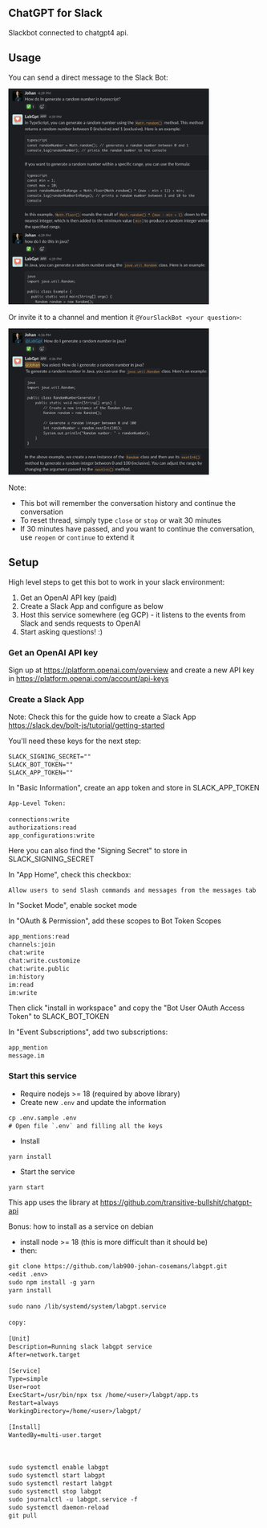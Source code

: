 ChatGPT for Slack
---
Slackbot connected to chatgpt4 api. 

## Usage

You can send a direct message to the Slack Bot:

<img src="images/conversation.png" width="400">

Or invite it to a channel and mention it `@YourSlackBot <your question>`:

<img src="images/channel.png" width="400">

Note:
  - This bot will remember the conversation history and continue the conversation
  - To reset thread, simply type `close` or `stop` or wait 30 minutes
  - If 30 minutes have passed, and you want to continue the conversation, use `reopen` or `continue` to extend it

## Setup

High level steps to get this bot to work in your slack environment:
1. Get an OpenAI API key (paid)
2. Create a Slack App and configure as below
3. Host this service somewhere (eg GCP) - it listens to the events from Slack and sends requests to OpenAI
4. Start asking questions! :)

### Get an OpenAI API key
Sign up at https://platform.openai.com/overview and create a new API key in https://platform.openai.com/account/api-keys

### Create a Slack App

Note: Check this for the guide how to create a Slack App https://slack.dev/bolt-js/tutorial/getting-started

You'll need these keys for the next step:
```
SLACK_SIGNING_SECRET=""
SLACK_BOT_TOKEN=""
SLACK_APP_TOKEN=""
```

In "Basic Information", create an app token and store in SLACK_APP_TOKEN

```
App-Level Token:

connections:write
authorizations:read
app_configurations:write
```

Here you can also find the "Signing Secret" to store in SLACK_SIGNING_SECRET

In "App Home", check this checkbox:

```
Allow users to send Slash commands and messages from the messages tab
```

In "Socket Mode", enable socket mode

In "OAuth & Permission", add these scopes to Bot Token Scopes

```
app_mentions:read
channels:join
chat:write
chat:write.customize
chat:write.public
im:history
im:read
im:write
```
Then click "install in workspace" and copy the "Bot User OAuth Access Token" to SLACK_BOT_TOKEN

In "Event Subscriptions", add two subscriptions:
```
app_mention
message.im
```

### Start this service
- Require nodejs >= 18 (required by above library)
- Create new `.env` and update the information
```
cp .env.sample .env
# Open file `.env` and filling all the keys
```
- Install
```
yarn install
```

- Start the service
```
yarn start
```

This app uses the library at https://github.com/transitive-bullshit/chatgpt-api

Bonus: how to install as a service on debian

- install node >= 18 (this is more difficult than it should be)
- then:
```
git clone https://github.com/lab900-johan-cosemans/labgpt.git
<edit .env>
sudo npm install -g yarn
yarn install

sudo nano /lib/systemd/system/labgpt.service

copy: 

[Unit]
Description=Running slack labgpt service
After=network.target

[Service]
Type=simple
User=root
ExecStart=/usr/bin/npx tsx /home/<user>/labgpt/app.ts
Restart=always
WorkingDirectory=/home/<user>/labgpt/

[Install]
WantedBy=multi-user.target



sudo systemctl enable labgpt
sudo systemctl start labgpt
sudo systemctl restart labgpt
sudo systemctl stop labgpt
sudo journalctl -u labgpt.service -f
sudo systemctl daemon-reload
git pull
```
